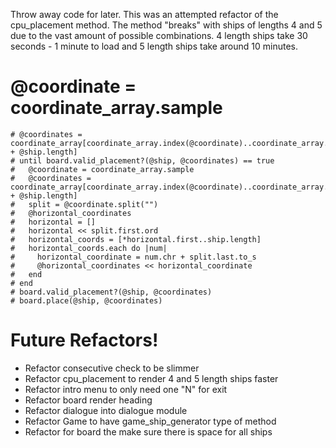  Throw away code for later. This was an attempted refactor of the cpu_placement method. 
 The method "breaks" with ships of lengths 4 and 5 due to the vast amount of possible combinations.
 4 length ships take 30 seconds - 1 minute to load and 5 length ships take around 10 minutes.
 
 # @coordinate = coordinate_array.sample
    # @coordinates = coordinate_array[coordinate_array.index(@coordinate)..coordinate_array.index(@coordinate) + @ship.length]
    # until board.valid_placement?(@ship, @coordinates) == true
    #   @coordinate = coordinate_array.sample
    #   @coordinates = coordinate_array[coordinate_array.index(@coordinate)..coordinate_array.index(@coordinate) + @ship.length]
    #   split = @coordinate.split("")
    #   @horizontal_coordinates
    #   horizontal = []
    #   horizontal << split.first.ord
    #   horizontal_coords = [*horizontal.first..ship.length]
    #   horizontal_coords.each do |num|
    #     horizontal_coordinate = num.chr + split.last.to_s
    #     @horizontal_coordinates << horizontal_coordinate
    #   end
    # end
    # board.valid_placement?(@ship, @coordinates)
    # board.place(@ship, @coordinates)

# Future Refactors!
   * Refactor consecutive check to be slimmer
   * Refactor cpu_placement to render 4 and 5 length ships faster
   * Refactor intro menu to only need one "N" for exit
   * Refactor board render heading
   * Refactor dialogue into dialogue module
   * Refactor Game to have game_ship_generator type of method
   * Refactor for board the make sure there is space for all ships